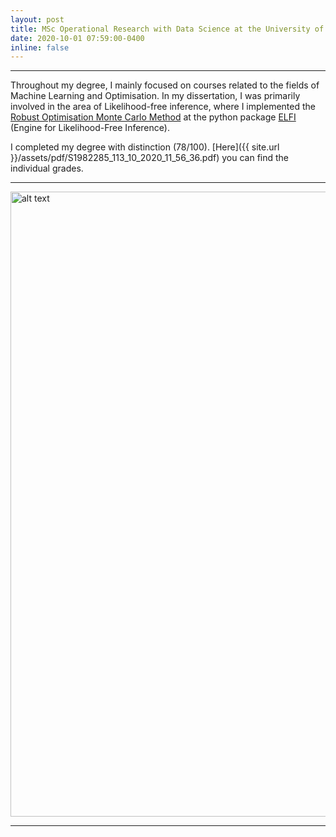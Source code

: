 ```yaml
---
layout: post
title: MSc Operational Research with Data Science at the University of Edinburgh (completed with Distinction)
date: 2020-10-01 07:59:00-0400
inline: false
---
```


***

Throughout my degree, I mainly focused on courses related to the fields of Machine Learning and Optimisation. In my dissertation, I was primarily involved in the area of Likelihood-free inference, where I implemented the [Robust Optimisation Monte Carlo Method](https://arxiv.org/abs/1904.00670) at the python package [ELFI](https://elfi.readthedocs.io/en/latest/) (Engine for Likelihood-Free Inference).

I completed my degree with distinction (78/100). [Here]({{ site.url }}/assets/pdf/S1982285_113_10_2020_11_56_36.pdf) you can find the individual grades.

***


<img src="{{ site.url }}/assets/img/S1982285_113_10_2020_13_25_50-page-001.jpg" alt="alt text" width="700" height="1000">


***
